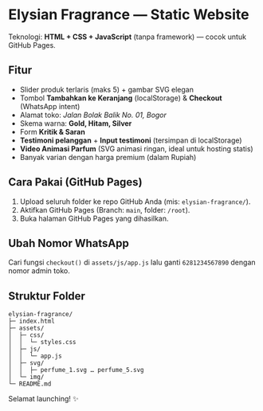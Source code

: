 
# Elysian Fragrance — Static Website

Teknologi: **HTML + CSS + JavaScript** (tanpa framework) — cocok untuk GitHub Pages.

## Fitur
- Slider produk terlaris (maks 5) + gambar SVG elegan
- Tombol **Tambahkan ke Keranjang** (localStorage) & **Checkout** (WhatsApp intent)
- Alamat toko: *Jalan Bolak Balik No. 01, Bogor*
- Skema warna: **Gold, Hitam, Silver**
- Form **Kritik & Saran**
- **Testimoni pelanggan** + **Input testimoni** (tersimpan di localStorage)
- **Video Animasi Parfum** (SVG animasi ringan, ideal untuk hosting statis)
- Banyak varian dengan harga premium (dalam Rupiah)

## Cara Pakai (GitHub Pages)
1. Upload seluruh folder ke repo GitHub Anda (mis: `elysian-fragrance/`).
2. Aktifkan GitHub Pages (Branch: `main`, folder: `/root`). 
3. Buka halaman GitHub Pages yang dihasilkan.

## Ubah Nomor WhatsApp
Cari fungsi `checkout()` di `assets/js/app.js` lalu ganti `6281234567890` dengan nomor admin toko.

## Struktur Folder
```
elysian-fragrance/
├─ index.html
├─ assets/
│  ├─ css/
│  │  └─ styles.css
│  ├─ js/
│  │  └─ app.js
│  ├─ svg/
│  │  ├─ perfume_1.svg … perfume_5.svg
│  └─ img/
└─ README.md
```

Selamat launching! ✨
